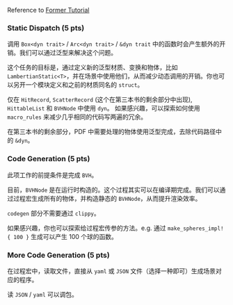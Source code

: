 Reference to [Former Tutorial](https://github.com/aik2mlj/raytracer-tutorial)

### Static Dispatch (5 pts)

调用 `Box<dyn trait>` / `Arc<dyn trait>` / `&dyn trait` 中的函数时会产生额外的开销。我们可以通过泛型来解决这个问题。

这个任务的目标是，通过定义新的泛型材质、变换和物体，比如 `LambertianStatic<T>`，并在场景中使用他们，从而减少动态调用的开销。你也可以另开一个模块定义和之前的材质同名的 `struct`。

仅在 `HitRecord`, `ScatterRecord` (这个在第三本书的剩余部分中出现), `HittableList` 和 `BVHNode` 中使用 `dyn`。
如果感兴趣，可以探索如何使用 `macro_rules` 来减少几乎相同的代码写两遍的冗余。

在第三本书的剩余部分，PDF 中需要处理的物体使用泛型完成，去除代码路径中的 `&dyn`。

### Code Generation (5 pts)

此项工作的前提条件是完成 `BVH`。

目前，`BVHNode` 是在运行时构造的。这个过程其实可以在编译期完成。我们可以通过过程宏生成所有的物体，并构造静态的 `BVHNode`，从而提升渲染效率。

`codegen` 部分不需要通过 `clippy`。

如果感兴趣，你也可以探索给过程宏传参的方法。e.g. 通过 `make_spheres_impl! { 100 }` 生成可以产生 100 个球的函数。

### More Code Generation (5 pts)

在过程宏中，读取文件，直接从 `yaml` 或 `JSON` 文件（选择一种即可）生成场景对应的程序。

读 `JSON` / `yaml` 可以调包。